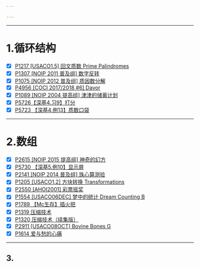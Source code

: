 ```yaml
---

---
```

--- 
# 1.循环结构

- [x] [P1217 [USACO1.5] 回文质数 Prime Palindromes](https://www.luogu.com.cn/problem/P1217)
- [x] [P1307 [NOIP 2011 普及组] 数字反转](https://www.luogu.com.cn/problem/P1307)
- [x] [P1075 [NOIP 2012 普及组] 质因数分解](https://www.luogu.com.cn/problem/P1075)
- [x] [P4956 [COCI 2017/2018 #6] Davor](https://www.luogu.com.cn/problem/P4956)
- [x] [P1089 [NOIP 2004 提高组] 津津的储蓄计划](https://www.luogu.com.cn/problem/P1089)
- [x] [P5726【深基4.习9】打分](https://www.luogu.com.cn/problem/P5726)
- [x] [P5723 【深基4.例13】质数口袋](https://www.luogu.com.cn/problem/P5723)

--- 
# 2.数组

- [x] [P2615 [NOIP 2015 提高组] 神奇的幻方](https://www.luogu.com.cn/problem/P2615)
- [x] [P5730 【深基5.例10】显示屏](https://www.luogu.com.cn/problem/P5730)
- [x] [P2141 [NOIP 2014 普及组] 珠心算测验](https://www.luogu.com.cn/problem/P2141)
- [x] [P1205 [USACO1.2] 方块转换 Transformations](https://www.luogu.com.cn/problem/P1205)
- [x] [P2550 [AHOI2001] 彩票摇奖](https://www.luogu.com.cn/problem/P2550)
- [x] [P1554 [USACO06DEC] 梦中的统计 Dream Counting B](https://www.luogu.com.cn/problem/P1554)
- [x] [P1789 【Mc生存】插火把](https://www.luogu.com.cn/problem/P1789)
- [x] [P1319 压缩技术](https://www.luogu.com.cn/problem/P1319)
- [x] [P1320 压缩技术（续集版）](https://www.luogu.com.cn/problem/P1320)
- [x] [P2911 [USACO08OCT] Bovine Bones G](https://www.luogu.com.cn/problem/P2911)
- [x] [P1614 爱与愁的心痛](https://www.luogu.com.cn/problem/P1614) 

--- 

## 3. 